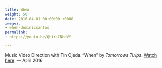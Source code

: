 ```yaml
---
title: When
weight: 50
date: 2016-04-01 00:00:00 +0000
images:
- when-dominicsantos
permalink:
- https://youtu.be/QbtYLCNbdVY

---
```

Music Video Direction with Tin Ojeda. “When” by _Tomorrows Tulips_. [Watch here](https://youtu.be/QbtYLCNbdVY). — April 2016